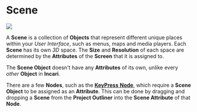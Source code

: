# Scene

![](../../.gitbook/assets/iconscene.png)

A **Scene** is a collection of **Objects** that represent different unique places within your *User Interface*, such as menus, maps and media players. Each **Scene** has its own _3D_ space. The **Size** and **Resolution** of each space are determined by the **Attributes** of the **Screen** that it is assigned to.

The **Scene Object** doesn't have any **Attributes** of its own, unlike every _other_ **Object** in **Incari**.

There are a few **Nodes**, such as the [**KeyPress** **Node**](../../toolbox/events/keyboard/on-key-press.md), which require a **Scene Object** to be assigned as an **Attribute**. This can be done by dragging and dropping a **Scene** from the **Project Outliner** into the **Scene Attribute** of that **Node**.

